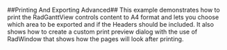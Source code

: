 ##Printing And Exporting Advanced##
This example demonstrates how to print the RadGanttView controls content to A4 format and lets you choose which area to be exported and if the Headers should be included. It also shows how to create a custom print preview dialog with the use of RadWindow that shows how the pages will look after printing.
